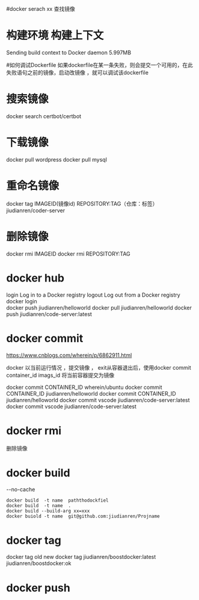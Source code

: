 
#docker serach  xx
查找镜像



# 构建环境 构建上下文
Sending build context to Docker daemon  5.997MB
 
#如何调试Dockerfile 
如果dockerfile在某一条失败，则会提交一个可用的，在此失败语句之前的镜像，启动改镜像 ，就可以调试该dockerfile 
 
# 搜索镜像
docker search certbot/certbot
# 下载镜像
docker pull wordpress
docker pull mysql

# 重命名镜像
docker tag IMAGEID(镜像id) REPOSITORY:TAG（仓库：标签）
jiudianren/coder-server

# 删除镜像
docker rmi IMAGEID  docker rmi REPOSITORY:TAG


 
 
# docker hub

  login       Log in to a Docker registry
  logout      Log out from a Docker registry
docker login  
docker push    jiudianren/helloworld
docker pull   jiudianren/helloworld
docker push jiudianren/code-server:latest
 
# docker commit     
 https://www.cnblogs.com/wherein/p/6862911.html

 docker 以当前运行情况 ，提交镜像 ， exit从容器退出后，使用docker commit container_id  imags_id  将当前容器提交为镜像

docker commit CONTAINER_ID wherein/ubuntu
docker commit CONTAINER_ID jiudianren/helloworld
docker commit CONTAINER_ID jiudianren/helloworld
docker commit vscode jiudianren/code-server:latest
docker commit vscode jiudianren/code-server:latest

# docker rmi 
删除镜像

 
# docker build   

 --no-cache 
 
    docker build  -t name  paththodockfiel 
    docker build  -t name  .
    docker build --build-arg xx=xxx 
    docker buiold -t name  git@github.com:jiudianren/Projname

# docker tag 
docker tag old  new 
docker tag jiudianren/boostdocker:latest   jiudianren/boostdocker:ok

# docker push
